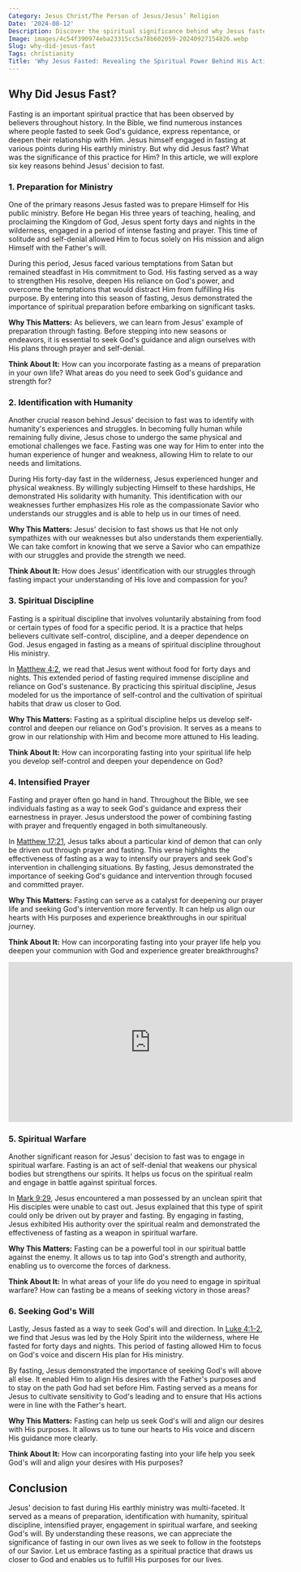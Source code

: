 ```yaml
---
Category: Jesus Christ/The Person of Jesus/Jesus’ Religion
Date: '2024-08-12'
Description: Discover the spiritual significance behind why Jesus fasted. Uncover the motivations and lessons from this act of self-denial in this insightful article.
Image: images/4c54f390974eba23315cc5a78b602059-20240927154826.webp
Slug: why-did-jesus-fast
Tags: christianity
Title: 'Why Jesus Fasted: Revealing the Spiritual Power Behind His Actions'
---
```


## Why Did Jesus Fast?

Fasting is an important spiritual practice that has been observed by believers throughout history. In the Bible, we find numerous instances where people fasted to seek God's guidance, express repentance, or deepen their relationship with Him. Jesus himself engaged in fasting at various points during His earthly ministry. But why did Jesus fast? What was the significance of this practice for Him? In this article, we will explore six key reasons behind Jesus' decision to fast.

### 1. Preparation for Ministry

One of the primary reasons Jesus fasted was to prepare Himself for His public ministry. Before He began His three years of teaching, healing, and proclaiming the Kingdom of God, Jesus spent forty days and nights in the wilderness, engaged in a period of intense fasting and prayer. This time of solitude and self-denial allowed Him to focus solely on His mission and align Himself with the Father's will.

During this period, Jesus faced various temptations from Satan but remained steadfast in His commitment to God. His fasting served as a way to strengthen His resolve, deepen His reliance on God's power, and overcome the temptations that would distract Him from fulfilling His purpose. By entering into this season of fasting, Jesus demonstrated the importance of spiritual preparation before embarking on significant tasks.

**Why This Matters:** As believers, we can learn from Jesus' example of preparation through fasting. Before stepping into new seasons or endeavors, it is essential to seek God's guidance and align ourselves with His plans through prayer and self-denial.

**Think About It:** How can you incorporate fasting as a means of preparation in your own life? What areas do you need to seek God's guidance and strength for?

### 2. Identification with Humanity

Another crucial reason behind Jesus' decision to fast was to identify with humanity's experiences and struggles. In becoming fully human while remaining fully divine, Jesus chose to undergo the same physical and emotional challenges we face. Fasting was one way for Him to enter into the human experience of hunger and weakness, allowing Him to relate to our needs and limitations.

During His forty-day fast in the wilderness, Jesus experienced hunger and physical weakness. By willingly subjecting Himself to these hardships, He demonstrated His solidarity with humanity. This identification with our weaknesses further emphasizes His role as the compassionate Savior who understands our struggles and is able to help us in our times of need.

**Why This Matters:** Jesus' decision to fast shows us that He not only sympathizes with our weaknesses but also understands them experientially. We can take comfort in knowing that we serve a Savior who can empathize with our struggles and provide the strength we need.

**Think About It:** How does Jesus' identification with our struggles through fasting impact your understanding of His love and compassion for you?

### 3. Spiritual Discipline

Fasting is a spiritual discipline that involves voluntarily abstaining from food or certain types of food for a specific period. It is a practice that helps believers cultivate self-control, discipline, and a deeper dependence on God. Jesus engaged in fasting as a means of spiritual discipline throughout His ministry.

In [Matthew 4:2](https://www.bibleref.com/Matthew/4/Matthew-4-2.html), we read that Jesus went without food for forty days and nights. This extended period of fasting required immense discipline and reliance on God's sustenance. By practicing this spiritual discipline, Jesus modeled for us the importance of self-control and the cultivation of spiritual habits that draw us closer to God.

**Why This Matters:** Fasting as a spiritual discipline helps us develop self-control and deepen our reliance on God's provision. It serves as a means to grow in our relationship with Him and become more attuned to His leading.

**Think About It:** How can incorporating fasting into your spiritual life help you develop self-control and deepen your dependence on God?

### 4. Intensified Prayer

Fasting and prayer often go hand in hand. Throughout the Bible, we see individuals fasting as a way to seek God's guidance and express their earnestness in prayer. Jesus understood the power of combining fasting with prayer and frequently engaged in both simultaneously.

In [Matthew 17:21](https://www.bibleref.com/Matthew/17/Matthew-17-21.html), Jesus talks about a particular kind of demon that can only be driven out through prayer and fasting. This verse highlights the effectiveness of fasting as a way to intensify our prayers and seek God's intervention in challenging situations. By fasting, Jesus demonstrated the importance of seeking God's guidance and intervention through focused and committed prayer.

**Why This Matters:** Fasting can serve as a catalyst for deepening our prayer life and seeking God's intervention more fervently. It can help us align our hearts with His purposes and experience breakthroughs in our spiritual journey.

**Think About It:** How can incorporating fasting into your prayer life help you deepen your communion with God and experience greater breakthroughs?


<iframe width="560" height="315" src="https://www.youtube.com/embed/KuDqMBWxcYY" frameborder="0" allow="autoplay; encrypted-media" allowfullscreen></iframe>


### 5. Spiritual Warfare

Another significant reason for Jesus' decision to fast was to engage in spiritual warfare. Fasting is an act of self-denial that weakens our physical bodies but strengthens our spirits. It helps us focus on the spiritual realm and engage in battle against spiritual forces.

In [Mark 9:29](https://www.bibleref.com/Mark/9/Mark-9-29.html), Jesus encountered a man possessed by an unclean spirit that His disciples were unable to cast out. Jesus explained that this type of spirit could only be driven out by prayer and fasting. By engaging in fasting, Jesus exhibited His authority over the spiritual realm and demonstrated the effectiveness of fasting as a weapon in spiritual warfare.

**Why This Matters:** Fasting can be a powerful tool in our spiritual battle against the enemy. It allows us to tap into God's strength and authority, enabling us to overcome the forces of darkness.

**Think About It:** In what areas of your life do you need to engage in spiritual warfare? How can fasting be a means of seeking victory in those areas?

### 6. Seeking God's Will

Lastly, Jesus fasted as a way to seek God's will and direction. In [Luke 4:1-2](https://www.bibleref.com/Luke/4/Luke-4-1.html), we find that Jesus was led by the Holy Spirit into the wilderness, where He fasted for forty days and nights. This period of fasting allowed Him to focus on God's voice and discern His plan for His ministry.

By fasting, Jesus demonstrated the importance of seeking God's will above all else. It enabled Him to align His desires with the Father's purposes and to stay on the path God had set before Him. Fasting served as a means for Jesus to cultivate sensitivity to God's leading and to ensure that His actions were in line with the Father's heart.

**Why This Matters:** Fasting can help us seek God's will and align our desires with His purposes. It allows us to tune our hearts to His voice and discern His guidance more clearly.

**Think About It:** How can incorporating fasting into your life help you seek God's will and align your desires with His purposes?

## Conclusion

Jesus' decision to fast during His earthly ministry was multi-faceted. It served as a means of preparation, identification with humanity, spiritual discipline, intensified prayer, engagement in spiritual warfare, and seeking God's will. By understanding these reasons, we can appreciate the significance of fasting in our own lives as we seek to follow in the footsteps of our Savior. Let us embrace fasting as a spiritual practice that draws us closer to God and enables us to fulfill His purposes for our lives.